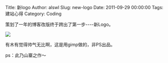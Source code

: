 Title: 新logo
Author: alswl
Slug: new-logo
Date: 2011-09-29 00:00:00
Tags: 建站心得
Category: Coding

策划了一年的博客改版终于跨出了第一步----新Logo。

![](http://upload-log4d.qiniudn.com/2011/09/d3_128.png)

有木有觉得帅气无比啊，这是用gimp做的，非PS出品。

ps：此乃山寨之作～


